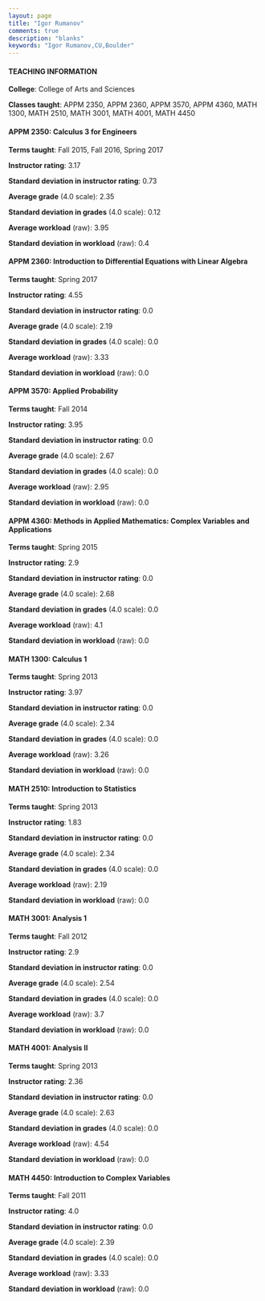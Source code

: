 ```yaml
---
layout: page
title: "Igor Rumanov" 
comments: true
description: "blanks"
keywords: "Igor Rumanov,CU,Boulder"
---
```

<head>
<script src="https://ajax.googleapis.com/ajax/libs/jquery/2.1.3/jquery.min.js"></script>
<script src="https://dl.dropboxusercontent.com/s/pc42nxpaw1ea4o9/highcharts.js?dl=0"></script>
<!-- <script src="../assets/js/highcharts.js"></script> -->
<style type="text/css">@font-face {
	font-family: "Bebas Neue";
	src: url(https://www.filehosting.org/file/details/544349/BebasNeue Regular.otf) format("opentype");
	}
	h1.Bebas { 
		font-family: "Bebas Neue", Verdana, Tahoma;
	}
</style>
</head>
	   
#### TEACHING INFORMATION

**College**: College of Arts and Sciences

**Classes taught**: APPM 2350, APPM 2360, APPM 3570, APPM 4360, MATH 1300, MATH 2510, MATH 3001, MATH 4001, MATH 4450

#### APPM 2350: Calculus 3 for Engineers

**Terms taught**: Fall 2015, Fall 2016, Spring 2017

**Instructor rating**: 3.17

**Standard deviation in instructor rating**: 0.73

**Average grade** (4.0 scale): 2.35

**Standard deviation in grades** (4.0 scale): 0.12

**Average workload** (raw): 3.95

**Standard deviation in workload** (raw): 0.4

#### APPM 2360: Introduction to Differential Equations with Linear Algebra

**Terms taught**: Spring 2017

**Instructor rating**: 4.55

**Standard deviation in instructor rating**: 0.0

**Average grade** (4.0 scale): 2.19

**Standard deviation in grades** (4.0 scale): 0.0

**Average workload** (raw): 3.33

**Standard deviation in workload** (raw): 0.0

#### APPM 3570: Applied Probability

**Terms taught**: Fall 2014

**Instructor rating**: 3.95

**Standard deviation in instructor rating**: 0.0

**Average grade** (4.0 scale): 2.67

**Standard deviation in grades** (4.0 scale): 0.0

**Average workload** (raw): 2.95

**Standard deviation in workload** (raw): 0.0

#### APPM 4360: Methods in Applied Mathematics: Complex Variables and Applications

**Terms taught**: Spring 2015

**Instructor rating**: 2.9

**Standard deviation in instructor rating**: 0.0

**Average grade** (4.0 scale): 2.68

**Standard deviation in grades** (4.0 scale): 0.0

**Average workload** (raw): 4.1

**Standard deviation in workload** (raw): 0.0

#### MATH 1300: Calculus 1

**Terms taught**: Spring 2013

**Instructor rating**: 3.97

**Standard deviation in instructor rating**: 0.0

**Average grade** (4.0 scale): 2.34

**Standard deviation in grades** (4.0 scale): 0.0

**Average workload** (raw): 3.26

**Standard deviation in workload** (raw): 0.0

#### MATH 2510: Introduction to Statistics

**Terms taught**: Spring 2013

**Instructor rating**: 1.83

**Standard deviation in instructor rating**: 0.0

**Average grade** (4.0 scale): 2.34

**Standard deviation in grades** (4.0 scale): 0.0

**Average workload** (raw): 2.19

**Standard deviation in workload** (raw): 0.0

#### MATH 3001: Analysis 1

**Terms taught**: Fall 2012

**Instructor rating**: 2.9

**Standard deviation in instructor rating**: 0.0

**Average grade** (4.0 scale): 2.54

**Standard deviation in grades** (4.0 scale): 0.0

**Average workload** (raw): 3.7

**Standard deviation in workload** (raw): 0.0

#### MATH 4001: Analysis II

**Terms taught**: Spring 2013

**Instructor rating**: 2.36

**Standard deviation in instructor rating**: 0.0

**Average grade** (4.0 scale): 2.63

**Standard deviation in grades** (4.0 scale): 0.0

**Average workload** (raw): 4.54

**Standard deviation in workload** (raw): 0.0

#### MATH 4450: Introduction to Complex Variables

**Terms taught**: Fall 2011

**Instructor rating**: 4.0

**Standard deviation in instructor rating**: 0.0

**Average grade** (4.0 scale): 2.39

**Standard deviation in grades** (4.0 scale): 0.0

**Average workload** (raw): 3.33

**Standard deviation in workload** (raw): 0.0

